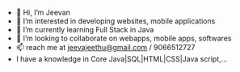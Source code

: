 - 👋 Hi, I’m Jeevan 
- 👀 I’m interested in developing websites, mobile applications
- 🌱 I’m currently learning Full Stack in Java
- 💞️ I’m looking to collaborate on webapps, mobile apps, softwares
- 📫 reach me at jeevajeethu@gmail.com / 9066512727
- I have a knowledge in Core Java|SQL|HTML|CSS|Java script,...
<!---
JivaJK/JivaJK is a ✨ special ✨ repository because its `README.md` (this file) appears on your GitHub profile.
You can click the Preview link to take a look at your changes.
--->
